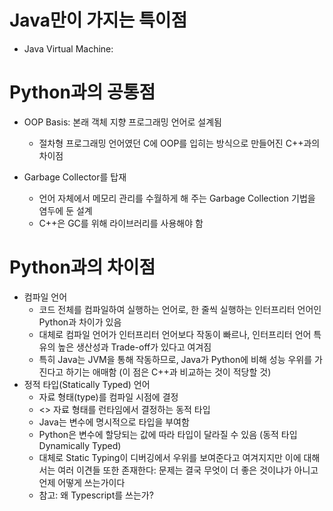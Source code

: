 # Java만이 가지는 특이점

* Java Virtual Machine: 

# Python과의 공통점

* OOP Basis: 본래 객체 지향 프로그래밍 언어로 설계됨
  * 절차형 프로그래밍 언어였던 C에 OOP를 입히는 방식으로 만들어진 C++과의 차이점

* Garbage Collector를 탑재
  * 언어 자체에서 메모리 관리를 수월하게 해 주는 Garbage Collection 기법을 염두에 둔 설계
  * C++은 GC를 위해 라이브러리를 사용해야 함

# Python과의 차이점

* 컴파일 언어
  * 코드 전체를 컴파일하여 실행하는 언어로, 한 줄씩 실행하는 인터프리터 언어인 Python과 차이가 있음
  * 대체로 컴파일 언어가 인터프리터 언어보다 작동이 빠르나, 인터프리터 언어 특유의 높은 생산성과 Trade-off가 있다고 여겨짐
  * 특히 Java는 JVM을 통해 작동하므로, Java가 Python에 비해 성능 우위를 가진다고 하기는 애매함 (이 점은 C++과 비교하는 것이 적당할 것)
* 정적 타입(Statically Typed) 언어
  * 자료 형태(type)를 컴파일 시점에 결정
  * <> 자료 형태를 런타임에서 결정하는 동적 타입
  * Java는 변수에 명시적으로 타입을 부여함
  * Python은 변수에 할당되는 값에 따라 타입이 달라질 수 있음 (동적 타입 Dynamically Typed) 
  * 대체로 Static Typing이 디버깅에서 우위를 보여준다고 여겨지지만 이에 대해서는 여러 이견들 또한 존재한다: 문제는 결국 무엇이 더 좋은 것이냐가 아니고 언제 어떻게 쓰는가이다
  * 참고: 왜 Typescript를 쓰는가?


